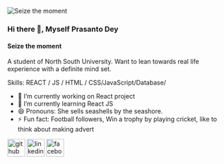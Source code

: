 ![Seize the moment](https://scontent.fcgp4-1.fna.fbcdn.net/v/t1.6435-9/69736141_985995675065510_1655780626424397824_n.jpg?stp=dst-jpg_p960x960&_nc_cat=111&ccb=1-7&_nc_sid=e3f864&_nc_eui2=AeEEgilckkVeR2QLQQuQsA8op9X9op5La2an1f2inktrZoiSYOh9K8WlMV0RCGwqTL_TfNqZE_B_fjsWgl5chlGh&_nc_ohc=Tlp9EnYC8sYAX8Rfl_P&tn=mLZ2J0KvqzXymEQt&_nc_ht=scontent.fcgp4-1.fna&oh=00_AT-G2pOkWbKUVuqovbQcXj4JB8glmOUvJyEyG5qEud2eCw&oe=6321A2DA)

### Hi there 👋, Myself Prasanto Dey
#### Seize the moment


A student of North South University. Want to lean towards real life experience with a definite mind set.

Skills: REACT / JS / HTML / CSS/JavaScript/Database/ 

- 🔭 I’m currently working on React project 
- 🌱 I’m currently learning React JS 
- 😄 Pronouns: She sells seashells by the seashore. 
- ⚡ Fun fact: Football followers, Win a trophy by playing cricket, like to think about making advert 


[<img src='https://cdn.jsdelivr.net/npm/simple-icons@3.0.1/icons/github.svg' alt='github' height='40'>](https://github.com/https://github.com/Joy1510)  [<img src='https://cdn.jsdelivr.net/npm/simple-icons@3.0.1/icons/linkedin.svg' alt='linkedin' height='40'>](https://www.linkedin.com/in/https://www.linkedin.com/in/prasanto-dey-46107a185?lipi=urn%3Ali%3Apage%3Ad_flagship3_profile_view_base_contact_details%3BWD5obuZWRv2iuUx6bb%2BG8g%3D%3D/)  [<img src='https://cdn.jsdelivr.net/npm/simple-icons@3.0.1/icons/facebook.svg' alt='facebook' height='40'>](https://www.facebook.com/https://web.facebook.com/profile.php?id=100009652604782)  

 

